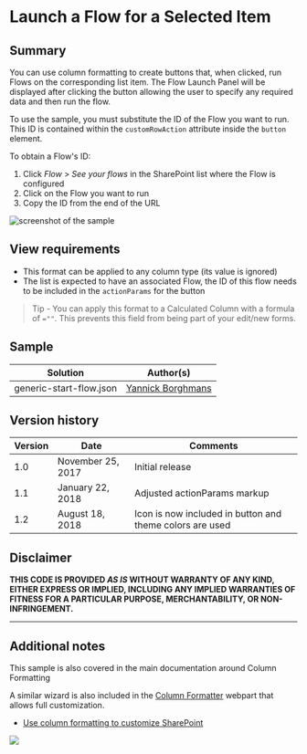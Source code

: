 # Launch a Flow for a Selected Item

## Summary
You can use column formatting to create buttons that, when clicked, run Flows on the corresponding list item. The Flow Launch Panel will be displayed after clicking the button allowing the user to specify any required data and then run the flow.

To use the sample, you must substitute the ID of the Flow you want to run. This ID is contained within the `customRowAction` attribute inside the `button` element.

To obtain a Flow's ID:

1. Click _Flow_ > _See your flows_ in the SharePoint list where the Flow is configured
2. Click on the Flow you want to run
3. Copy the ID from the end of the URL

![screenshot of the sample](./assets/screenshot.png)

## View requirements
- This format can be applied to any column type (its value is ignored)
- The list is expected to have an associated Flow, the ID of this flow needs to be included in the `actionParams` for the button

> Tip - You can apply this format to a Calculated Column with a formula of `=""`. This prevents this field from being part of your edit/new forms.

## Sample

Solution|Author(s)
--------|---------
generic-start-flow.json | [Yannick Borghmans](https://github.com/yborghmans)

## Version history

Version|Date|Comments
-------|----|--------
1.0|November 25, 2017|Initial release
1.1|January 22, 2018|Adjusted actionParams markup
1.2|August 18, 2018|Icon is now included in button and theme colors are used

## Disclaimer
**THIS CODE IS PROVIDED *AS IS* WITHOUT WARRANTY OF ANY KIND, EITHER EXPRESS OR IMPLIED, INCLUDING ANY IMPLIED WARRANTIES OF FITNESS FOR A PARTICULAR PURPOSE, MERCHANTABILITY, OR NON-INFRINGEMENT.**

---

## Additional notes
This sample is also covered in the main documentation around Column Formatting

A similar wizard is also included in the [Column Formatter](https://github.com/SharePoint/sp-dev-solutions/blob/master/solutions/ColumnFormatter/README.md) webpart that allows full customization.

- [Use column formatting to customize SharePoint](https://docs.microsoft.com/en-us/sharepoint/dev/declarative-customization/column-formatting)

<img src="https://pnptelemetry.azurewebsites.net/list-formatting/column-samples/generic-start-flow" />
